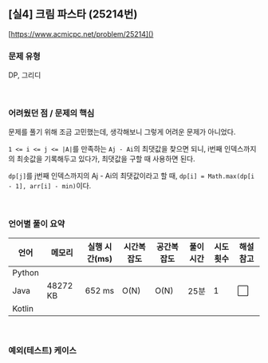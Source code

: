 ## [실4] 크림 파스타 (25214번)

[https://www.acmicpc.net/problem/25214]()

### 문제 유형

DP, 그리디

<br>

### 어려웠던 점 / 문제의 핵심

문제를 풀기 위해 조금 고민했는데, 생각해보니 그렇게 어려운 문제가 아니었다.

`1 <= i <= j <= |A|`를 만족하는 `Aj - Ai`의 최댓값을 찾으면 되니, i번째 인덱스까지의 최솟값을 기록해두고 있다가, 최댓값을 구할 때 사용하면 된다.

`dp[j]`를 j번째 인덱스까지의 Aj - Ai의 최댓값이라고 할 때, `dp[i] = Math.max(dp[i - 1], arr[i] - min)`이다.

<br>

### 언어별 풀이 요약

| 언어   | 메모리   | 실행 시간(ms) | 시간복잡도 | 공간복잡도 | 풀이 시간 | 시도 횟수 | 해설 참고            |
| ------ | -------- | ------------- | ---------- | ---------- | --------- | --------- | -------------------- |
| Python |          |               |            |            |           |           |                      |
| Java   | 48272 KB | 652 ms        | O(N)       | O(N)       | 25분      | 1         | :white_large_square: |
| Kotlin |          |               |            |            |           |           |                      |

<br>

### 예외(테스트) 케이스

```
```

